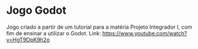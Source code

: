 # Jogo Godot #
Jogo criado a partir de um tutorial para a matéria Projeto Integrador I, com fim de ensinar a utilizar o Godot.
Link: https://www.youtube.com/watch?v=HgT9DpK9h2o
